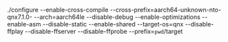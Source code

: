 ./configure --enable-cross-compile --cross-prefix=aarch64-unknown-nto-qnx7.1.0- --arch=aarch64le --disable-debug --enable-optimizations --enable-asm --disable-static --enable-shared --target-os=qnx --disable-ffplay --disable-ffserver --disable-ffprobe --prefix=`pwd`/target